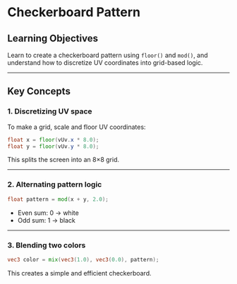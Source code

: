 # Checkerboard Pattern

## Learning Objectives

Learn to create a checkerboard pattern using `floor()` and `mod()`, and understand how to discretize UV coordinates into grid-based logic.

---

## Key Concepts

### 1. Discretizing UV space

To make a grid, scale and floor UV coordinates:

```glsl
float x = floor(vUv.x * 8.0);
float y = floor(vUv.y * 8.0);
```

This splits the screen into an 8×8 grid.

---

### 2. Alternating pattern logic

```glsl
float pattern = mod(x + y, 2.0);
```

- Even sum: 0 → white
- Odd sum: 1 → black

---

### 3. Blending two colors

```glsl
vec3 color = mix(vec3(1.0), vec3(0.0), pattern);
```

This creates a simple and efficient checkerboard.
